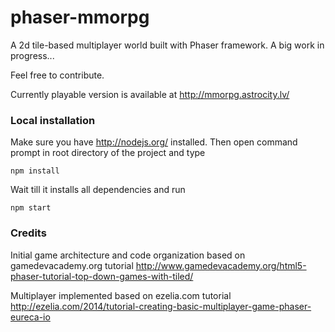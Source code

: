 phaser-mmorpg
=============

A 2d tile-based multiplayer world built with Phaser framework. A big work in progress...

Feel free to contribute.


Currently playable version is available at http://mmorpg.astrocity.lv/


### Local installation

Make sure you have http://nodejs.org/ installed. Then open command prompt in root directory of the project and type

``` shell
npm install
```

Wait till it installs all dependencies and run

``` shell
npm start
```




### Credits

Initial game architecture and code organization based on gamedevacademy.org tutorial http://www.gamedevacademy.org/html5-phaser-tutorial-top-down-games-with-tiled/

Multiplayer implemented based on ezelia.com tutorial http://ezelia.com/2014/tutorial-creating-basic-multiplayer-game-phaser-eureca-io